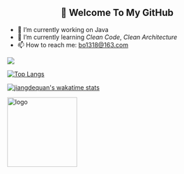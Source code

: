<h2 align="center">👋 Welcome To My GitHub</h2>

- 🔭 I’m currently working on Java
- 🌱 I’m currently learning *Clean Code*, *Clean Architecture*
- 📫 How to reach me: bo1318@163.com

<a href="https://github.com/jiangdequan/jiangdequan">
  <img align="center" src="https://github-readme-stats.anuraghazra1.vercel.app/api?username=jiangdequan&show_icons=true&count_private=true&theme=onedark" />
</a>

[![Top Langs](https://github-readme-stats.vercel.app/api/top-langs/?username=jiangdequan&layout=compact&theme=onedark)](https://github.com/anuraghazra/github-readme-stats)

[![jiangdequan's wakatime stats](https://github-readme-stats.vercel.app/api/wakatime?username=JavaNewbies&theme=onedark)](https://github.com/anuraghazra/github-readme-stats)

<img src="https://github-profile-trophy.vercel.app/?username=jiangdequan&theme=onedark&column=7" alt="logo" height="160" align="center" style="margin: auto; margin-bottom: 20px;" />

<!--
**jiangdequan/jiangdequan** is a ✨ _special_ ✨ repository because its `README.md` (this file) appears on your GitHub profile.

Here are some ideas to get you started:

- 🔭 I’m currently working on ...
- 🌱 I’m currently learning ...
- 👯 I’m looking to collaborate on ...
- 🤔 I’m looking for help with ...
- 💬 Ask me about ...
- 📫 How to reach me: ...
- 😄 Pronouns: ...

[![Readme Card](https://github-readme-stats.vercel.app/api/pin/?username=jiangdequan&repo=github-readme-stats)](https://github.com/anuraghazra/github-readme-stats)

-->
